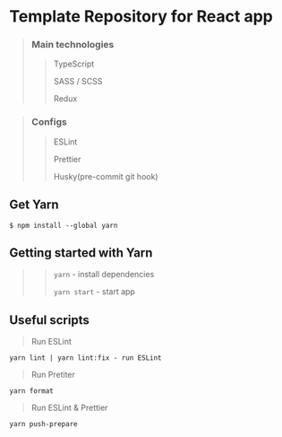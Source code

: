 # Template Repository for React app

> ### Main technologies
>> TypeScript
>> 
>> SASS / SCSS
>> 
>> Redux

> ### Configs
>> ESLint
>> 
>> Prettier
>> 
>> Husky(pre-commit git hook)

## Get Yarn
```
$ npm install --global yarn
```
## Getting started with Yarn
>> `yarn` - install dependencies 
>> 
>> `yarn start` - start app 

## Useful scripts
> Run ESLint
```
yarn lint | yarn lint:fix - run ESLint
```
> Run Pretiter 
```
yarn format
``` 
> Run ESLint & Prettier
```
yarn push-prepare
```
